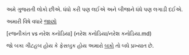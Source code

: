 અમે ગુજરાતી લોકો છીએ. ધંધો કરી પણ લઈએ અને બીજાને ધંધે પણ લગાડી દઈએ.

અમારી વિષે વધારે [જાણો](https://en.wikipedia.org/wiki/Gujarati_people)

[રજનીકાંત vs નરેશ કનોડિયા] (નરેશ કનોડિયા/નરેશ કનોડિયા.md)

જો બકા ગીટહબ હોય કે ફેસબુક હોય અમારો [બકો](http://beebom.com/2014/09/gujarati-jo-baka-posters) તો બધે પ્રખ્યાત છે.
